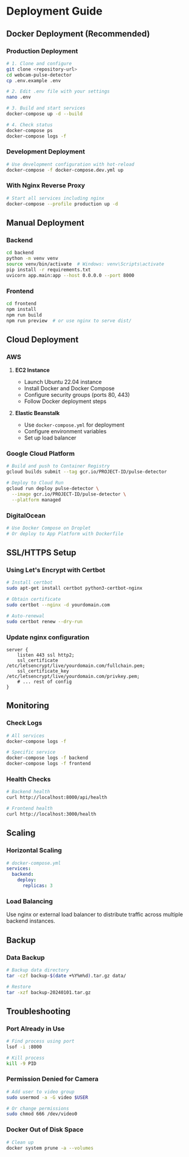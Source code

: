 # Deployment Guide

## Docker Deployment (Recommended)

### Production Deployment

```bash
# 1. Clone and configure
git clone <repository-url>
cd webcam-pulse-detector
cp .env.example .env

# 2. Edit .env file with your settings
nano .env

# 3. Build and start services
docker-compose up -d --build

# 4. Check status
docker-compose ps
docker-compose logs -f
```

### Development Deployment

```bash
# Use development configuration with hot-reload
docker-compose -f docker-compose.dev.yml up
```

### With Nginx Reverse Proxy

```bash
# Start all services including nginx
docker-compose --profile production up -d
```

## Manual Deployment

### Backend

```bash
cd backend
python -m venv venv
source venv/bin/activate  # Windows: venv\Scripts\activate
pip install -r requirements.txt
uvicorn app.main:app --host 0.0.0.0 --port 8000
```

### Frontend

```bash
cd frontend
npm install
npm run build
npm run preview  # or use nginx to serve dist/
```

## Cloud Deployment

### AWS

1. **EC2 Instance**
   - Launch Ubuntu 22.04 instance
   - Install Docker and Docker Compose
   - Configure security groups (ports 80, 443)
   - Follow Docker deployment steps

2. **Elastic Beanstalk**
   - Use `docker-compose.yml` for deployment
   - Configure environment variables
   - Set up load balancer

### Google Cloud Platform

```bash
# Build and push to Container Registry
gcloud builds submit --tag gcr.io/PROJECT-ID/pulse-detector

# Deploy to Cloud Run
gcloud run deploy pulse-detector \
  --image gcr.io/PROJECT-ID/pulse-detector \
  --platform managed
```

### DigitalOcean

```bash
# Use Docker Compose on Droplet
# Or deploy to App Platform with Dockerfile
```

## SSL/HTTPS Setup

### Using Let's Encrypt with Certbot

```bash
# Install certbot
sudo apt-get install certbot python3-certbot-nginx

# Obtain certificate
sudo certbot --nginx -d yourdomain.com

# Auto-renewal
sudo certbot renew --dry-run
```

### Update nginx configuration

```nginx
server {
    listen 443 ssl http2;
    ssl_certificate /etc/letsencrypt/live/yourdomain.com/fullchain.pem;
    ssl_certificate_key /etc/letsencrypt/live/yourdomain.com/privkey.pem;
    # ... rest of config
}
```

## Monitoring

### Check Logs

```bash
# All services
docker-compose logs -f

# Specific service
docker-compose logs -f backend
docker-compose logs -f frontend
```

### Health Checks

```bash
# Backend health
curl http://localhost:8000/api/health

# Frontend health
curl http://localhost:3000/health
```

## Scaling

### Horizontal Scaling

```yaml
# docker-compose.yml
services:
  backend:
    deploy:
      replicas: 3
```

### Load Balancing

Use nginx or external load balancer to distribute traffic across multiple backend instances.

## Backup

### Data Backup

```bash
# Backup data directory
tar -czf backup-$(date +%Y%m%d).tar.gz data/

# Restore
tar -xzf backup-20240101.tar.gz
```

## Troubleshooting

### Port Already in Use

```bash
# Find process using port
lsof -i :8000

# Kill process
kill -9 PID
```

### Permission Denied for Camera

```bash
# Add user to video group
sudo usermod -a -G video $USER

# Or change permissions
sudo chmod 666 /dev/video0
```

### Docker Out of Disk Space

```bash
# Clean up
docker system prune -a --volumes
```
